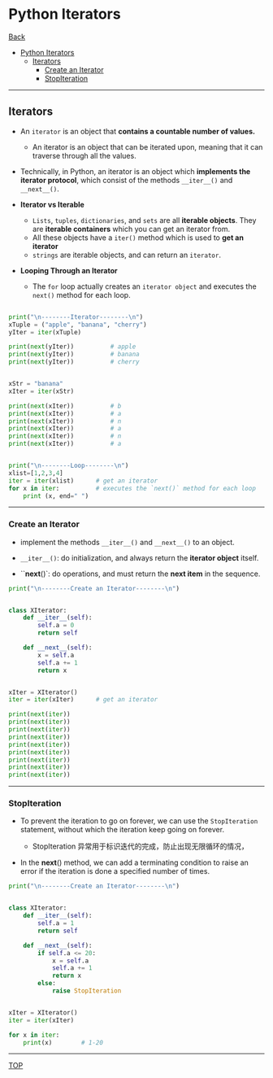 # Python Iterators

[Back](../index.md)

- [Python Iterators](#python-iterators)
  - [Iterators](#iterators)
    - [Create an Iterator](#create-an-iterator)
    - [StopIteration](#stopiteration)

---

## Iterators

- An `iterator` is an object that **contains a countable number of values.**

  - An iterator is an object that can be iterated upon, meaning that it can traverse through all the values.

- Technically, in Python, an iterator is an object which **implements the iterator protocol**, which consist of the methods `__iter__()` and `__next__()`.

- **Iterator vs Iterable**

  - `Lists`, `tuples`, `dictionaries`, and `sets` are all **iterable objects**. They are **iterable containers** which you can get an iterator from.
  - All these objects have a `iter()` method which is used to **get an iterator**
  - `strings` are iterable objects, and can return an `iterator`.

- **Looping Through an Iterator**
  - The `for` loop actually creates an `iterator object` and executes the `next()` method for each loop.

```py

print("\n--------Iterator--------\n")
xTuple = ("apple", "banana", "cherry")
yIter = iter(xTuple)

print(next(yIter))          # apple
print(next(yIter))          # banana
print(next(yIter))          # cherry


xStr = "banana"
xIter = iter(xStr)

print(next(xIter))          # b
print(next(xIter))          # a
print(next(xIter))          # n
print(next(xIter))          # a
print(next(xIter))          # n
print(next(xIter))          # a


print("\n--------Loop--------\n")
xlist=[1,2,3,4]
iter = iter(xlist)      # get an iterator
for x in iter:          # executes the `next()` method for each loop
    print (x, end=" ")

```

---

### Create an Iterator

- implement the methods `__iter__()` and `__next__()` to an object.

- `__iter__()`: do initialization, and always return the **iterator object** itself.

- ``__next__()`: do operations, and must return the **next item** in the sequence.

```py
print("\n--------Create an Iterator--------\n")


class XIterator:
    def __iter__(self):
        self.a = 0
        return self

    def __next__(self):
        x = self.a
        self.a += 1
        return x


xIter = XIterator()
iter = iter(xIter)      # get an iterator

print(next(iter))
print(next(iter))
print(next(iter))
print(next(iter))
print(next(iter))
print(next(iter))
print(next(iter))
print(next(iter))
print(next(iter))

```

---

### StopIteration

- To prevent the iteration to go on forever, we can use the `StopIteration` statement, without which the iteration keep going on forever.

  - StopIteration 异常用于标识迭代的完成，防止出现无限循环的情况，

- In the **next**() method, we can add a terminating condition to raise an error if the iteration is done a specified number of times.

```py
print("\n--------Create an Iterator--------\n")


class XIterator:
    def __iter__(self):
        self.a = 1
        return self

    def __next__(self):
        if self.a <= 20:
            x = self.a
            self.a += 1
            return x
        else:
            raise StopIteration


xIter = XIterator()
iter = iter(xIter)

for x in iter:
    print(x)        # 1-20

```

---

[TOP](#python-iterators)

